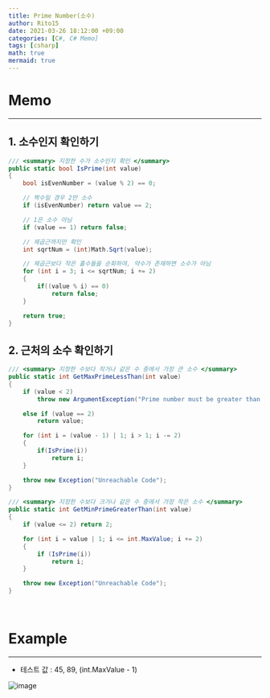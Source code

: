 ```yaml
---
title: Prime Number(소수)
author: Rito15
date: 2021-03-26 18:12:00 +09:00
categories: [C#, C# Memo]
tags: [csharp]
math: true
mermaid: true
---
```


# Memo
---

## 1. 소수인지 확인하기

```cs
/// <summary> 지정한 수가 소수인지 확인 </summary>
public static bool IsPrime(int value)
{
    bool isEvenNumber = (value % 2) == 0;

    // 짝수일 경우 2만 소수
    if (isEvenNumber) return value == 2;

    // 1은 소수 아님
    if (value == 1) return false;

    // 제곱근까지만 확인
    int sqrtNum = (int)Math.Sqrt(value);

    // 제곱근보다 작은 홀수들을 순회하여, 약수가 존재하면 소수가 아님
    for (int i = 3; i <= sqrtNum; i += 2)
    {
        if((value % i) == 0)
            return false;
    }

    return true;
}
```

## 2. 근처의 소수 확인하기

```cs
/// <summary> 지정한 수보다 작거나 같은 수 중에서 가장 큰 소수 </summary>
public static int GetMaxPrimeLessThan(int value)
{
    if (value < 2)
        throw new ArgumentException("Prime number must be greater than 1");

    else if (value == 2)
        return value;

    for (int i = (value - 1) | 1; i > 1; i -= 2)
    {
        if(IsPrime(i))
            return i;
    }

    throw new Exception("Unreachable Code");
}

/// <summary> 지정한 수보다 크거나 같은 수 중에서 가장 작은 소수 </summary>
public static int GetMinPrimeGreaterThan(int value)
{
    if (value <= 2) return 2;

    for (int i = value | 1; i <= int.MaxValue; i += 2)
    {
        if (IsPrime(i))
            return i;
    }

    throw new Exception("Unreachable Code");
}
```

<br>

# Example
---

- 테스트 값 : 45, 89, (int.MaxValue - 1)

![image](https://user-images.githubusercontent.com/42164422/112610668-4cb70700-8e60-11eb-8502-ac6300917077.png)